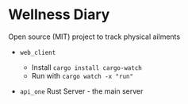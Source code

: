 # Wellness Diary
Open source (MIT) project to track physical ailments

- `web_client`
   - Install `cargo install cargo-watch` 
   - Run with `cargo watch -x "run"`

- `api_one`
    Rust Server - the main server
